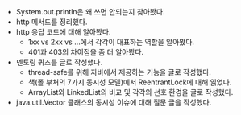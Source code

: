 - System.out.println은 왜 쓰면 안되는지 찾아봤다.
- http 메서드를 정리했다.
- http 응답 코드에 대해 알아봤다.
  + 1xx vs 2xx vs ...에서 각각이 대표하는 역할을 알아봤다.
  + 401과 403의 차이점을 좀 더 알아봤다.
- 멘토링 퀴즈를 글로 작성했다.
  + thread-safe를 위해 자바에서 제공하는 기능을 글로 작성했다.
  + 책(폴 부처의 7가지 동시성 모델)에서 ReentrantLock에 대해 읽었다.
  + ArrayList와 LinkedList의 비교 및 각각의 선호 환경을 글로 작성했다.
- java.util.Vector 클래스의 동시성 이슈에 대해 질문 글을 작성했다.
